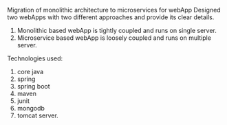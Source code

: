 Migration of monolithic architecture to microservices for webApp
Designed two webApps with two different approaches and provide its clear details.
1. Monolithic based webApp is tightly coupled and runs on single server.
2. Microservice based webApp is loosely coupled and runs on multiple server.

Technologies used:
1. core java
2. spring
3. spring boot
4. maven
5. junit
6. mongodb
7. tomcat server.


